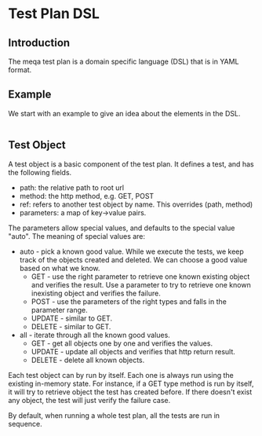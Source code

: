 # Test Plan DSL #

## Introduction
The meqa test plan is a domain specific language (DSL) that is in YAML format.

## Example
We start with an example to give an idea about the elements in the DSL.
```yaml


```

## Test Object
A test object is a basic component of the test plan. It defines a test, and has the following fields.
* path: the relative path to root url
* method: the http method, e.g. GET, POST
* ref: refers to another test object by name. This overrides (path, method)
* parameters: a map of key->value pairs.

The parameters allow special values, and defaults to the special value "auto". The meaning of special values are:
* auto - pick a known good value. While we execute the tests, we keep track of the objects created and deleted. We can choose a good value based on what we know. 
    - GET - use the right parameter to retrieve one known existing object and verifies the result. Use a parameter to try to retrieve one known inexisting object and verifies the failure.
    - POST - use the parameters of the right types and falls in the parameter range.
    - UPDATE - similar to GET.
    - DELETE - similar to GET.
* all - iterate through all the known good values.
    - GET - get all objects one by one and verifies the values.
    - UPDATE - update all objects and verifies that http return result.
    - DELETE - delete all known objects.

Each test object can by run by itself. Each one is always run using the existing in-memory state. For instance, if a GET type method is run by itself, it will try to retrieve object the test has created before. If there doesn't exist any object, the test will just verify the failure case.

By default, when running a whole test plan, all the tests are run in sequence.

